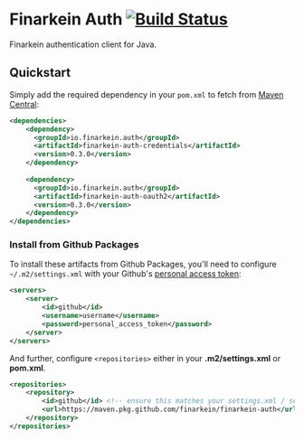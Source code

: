 # Finarkein Auth [![Build Status](https://travis-ci.org/finarkein/finarkein-auth.svg?branch=main)](https://travis-ci.org/finarkein/finarkein-auth)

Finarkein authentication client for Java.

## Quickstart

Simply add the required dependency in your `pom.xml` to fetch from [Maven Central](https://search.maven.org/search?q=io.finarkein.auth):

```xml
<dependencies>
    <dependency>
      <groupId>io.finarkein.auth</groupId>
      <artifactId>finarkein-auth-credentials</artifactId>
      <version>0.3.0</version>
    </dependency>
    
    <dependency>
      <groupId>io.finarkein.auth</groupId>
      <artifactId>finarkein-auth-oauth2</artifactId>
      <version>0.3.0</version>
    </dependency>
</dependencies>
```

### Install from Github Packages

To install these artifacts from Github Packages, you'll need to configure `~/.m2/settings.xml` with your Github's [personal access token](https://github.com/settings/tokens):

```xml
<servers>
    <server>
        <id>github</id>
        <username>username</username>
        <password>personal_access_token</password>
    </server>
</servers>
```

And further, configure `<repositories>` either in your **.m2/settings.xml** or **pom.xml**.

```xml
<repositories>
    <repository>
        <id>github</id> <!-- ensure this matches your settings.xml / server ID -->
        <url>https://maven.pkg.github.com/finarkein/finarkein-auth</url>
    </repository>
</repositories>
```
